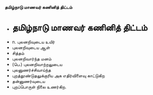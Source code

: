 **தமிழ்நாடு மாணவர் கணினித் திட்டம்**
- # தமிழ்நாடு மாணவர் கணினித் திட்டம்
- n. புலனறிவுடைய உயிர்
- புலனறிவுடைய ஆள்
- சித்தம்
- புலனறிவார்ந்த மனம்
- (பெ.) புலனறிவாற்றலுடைய
- புலனுணர்ச்சிவாய்ந்த
- புறத்தூண்டுதலுக்குரிய அக எதிர்விளைவு காட்டுகிற
- தன்னுணர்வுடைய
- புறப்பொருள் நிலை உணர்கிற.

